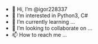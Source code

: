 - 👋 Hi, I’m @igor228337
- 👀 I’m interested in Python3, C#
- 🌱 I’m currently learning ...
- 💞️ I’m looking to collaborate on ...
- 📫 How to reach me ...

<!---
igor228337/igor228337 is a ✨ special ✨ repository because its `README.md` (this file) appears on your GitHub profile.
You can click the Preview link to take a look at your changes.
--->

